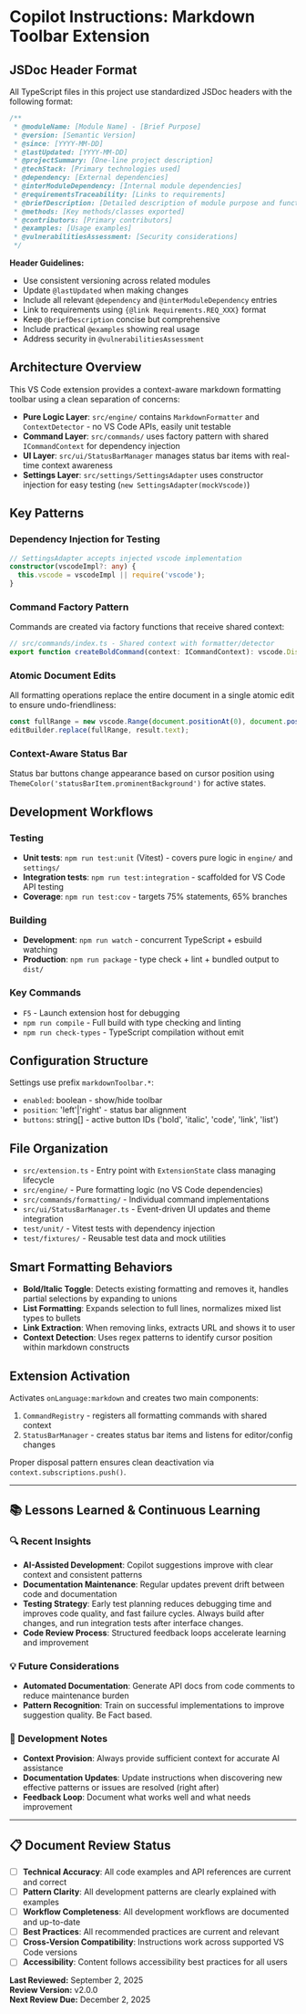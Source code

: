 # Copilot Instructions: Markdown Toolbar Extension

## JSDoc Header Format

All TypeScript files in this project use standardized JSDoc headers with the following format:

```typescript
/**
 * @moduleName: [Module Name] - [Brief Purpose]
 * @version: [Semantic Version]
 * @since: [YYYY-MM-DD]
 * @lastUpdated: [YYYY-MM-DD]
 * @projectSummary: [One-line project description]
 * @techStack: [Primary technologies used]
 * @dependency: [External dependencies]
 * @interModuleDependency: [Internal module dependencies]
 * @requirementsTraceability: [Links to requirements]
 * @briefDescription: [Detailed description of module purpose and functionality]
 * @methods: [Key methods/classes exported]
 * @contributors: [Primary contributors]
 * @examples: [Usage examples]
 * @vulnerabilitiesAssessment: [Security considerations]
 */
```

**Header Guidelines:**
- Use consistent versioning across related modules
- Update `@lastUpdated` when making changes
- Include all relevant `@dependency` and `@interModuleDependency` entries
- Link to requirements using `{@link Requirements.REQ_XXX}` format
- Keep `@briefDescription` concise but comprehensive
- Include practical `@examples` showing real usage
- Address security in `@vulnerabilitiesAssessment`

## Architecture Overview

This VS Code extension provides a context-aware markdown formatting toolbar using a clean separation of concerns:

- **Pure Logic Layer**: `src/engine/` contains `MarkdownFormatter` and `ContextDetector` - no VS Code APIs, easily unit testable
- **Command Layer**: `src/commands/` uses factory pattern with shared `ICommandContext` for dependency injection
- **UI Layer**: `src/ui/StatusBarManager` manages status bar items with real-time context awareness
- **Settings Layer**: `src/settings/SettingsAdapter` uses constructor injection for easy testing (`new SettingsAdapter(mockVscode)`)

## Key Patterns

### Dependency Injection for Testing
```typescript
// SettingsAdapter accepts injected vscode implementation
constructor(vscodeImpl?: any) {
  this.vscode = vscodeImpl || require('vscode');
}
```

### Command Factory Pattern
Commands are created via factory functions that receive shared context:
```typescript
// src/commands/index.ts - Shared context with formatter/detector
export function createBoldCommand(context: ICommandContext): vscode.Disposable
```

### Atomic Document Edits
All formatting operations replace the entire document in a single atomic edit to ensure undo-friendliness:
```typescript
const fullRange = new vscode.Range(document.positionAt(0), document.positionAt(text.length));
editBuilder.replace(fullRange, result.text);
```

### Context-Aware Status Bar
Status bar buttons change appearance based on cursor position using `ThemeColor('statusBarItem.prominentBackground')` for active states.

## Development Workflows

### Testing
- **Unit tests**: `npm run test:unit` (Vitest) - covers pure logic in `engine/` and `settings/`
- **Integration tests**: `npm run test:integration` - scaffolded for VS Code API testing
- **Coverage**: `npm run test:cov` - targets 75% statements, 65% branches

### Building
- **Development**: `npm run watch` - concurrent TypeScript + esbuild watching
- **Production**: `npm run package` - type check + lint + bundled output to `dist/`

### Key Commands
- `F5` - Launch extension host for debugging
- `npm run compile` - Full build with type checking and linting
- `npm run check-types` - TypeScript compilation without emit

## Configuration Structure

Settings use prefix `markdownToolbar.*`:
- `enabled`: boolean - show/hide toolbar
- `position`: 'left'|'right' - status bar alignment  
- `buttons`: string[] - active button IDs ('bold', 'italic', 'code', 'link', 'list')

## File Organization

- `src/extension.ts` - Entry point with `ExtensionState` class managing lifecycle
- `src/engine/` - Pure formatting logic (no VS Code dependencies)
- `src/commands/formatting/` - Individual command implementations
- `src/ui/StatusBarManager.ts` - Event-driven UI updates and theme integration
- `test/unit/` - Vitest tests with dependency injection
- `test/fixtures/` - Reusable test data and mock utilities

## Smart Formatting Behaviors

- **Bold/Italic Toggle**: Detects existing formatting and removes it, handles partial selections by expanding to unions
- **List Formatting**: Expands selection to full lines, normalizes mixed list types to bullets
- **Link Extraction**: When removing links, extracts URL and shows it to user
- **Context Detection**: Uses regex patterns to identify cursor position within markdown constructs

## Extension Activation

Activates `onLanguage:markdown` and creates two main components:
1. `CommandRegistry` - registers all formatting commands with shared context
2. `StatusBarManager` - creates status bar items and listens for editor/config changes

Proper disposal pattern ensures clean deactivation via `context.subscriptions.push()`.

---

## 📚 Lessons Learned & Continuous Learning

### 🔍 Recent Insights

- **AI-Assisted Development**: Copilot suggestions improve with clear context and consistent patterns
- **Documentation Maintenance**: Regular updates prevent drift between code and documentation
- **Testing Strategy**: Early test planning reduces debugging time and improves code quality, and fast failure cycles. Always build after changes, and run integration tests after interface changes.
- **Code Review Process**: Structured feedback loops accelerate learning and improvement

### 💡 Future Considerations

- **Automated Documentation**: Generate API docs from code comments to reduce maintenance burden
- **Pattern Recognition**: Train on successful implementations to improve suggestion quality. Be Fact based.

### 📝 Development Notes

- **Context Provision**: Always provide sufficient context for accurate AI assistance
- **Documentation Updates**: Update instructions when discovering new effective patterns or issues are resolved (right after)
- **Feedback Loop**: Document what works well and what needs improvement

---

## 📋 Document Review Status

- [ ] **Technical Accuracy**: All code examples and API references are current and correct
- [ ] **Pattern Clarity**: All development patterns are clearly explained with examples
- [ ] **Workflow Completeness**: All development workflows are documented and up-to-date
- [ ] **Best Practices**: All recommended practices are current and relevant
- [ ] **Cross-Version Compatibility**: Instructions work across supported VS Code versions
- [ ] **Accessibility**: Content follows accessibility best practices for all users

**Last Reviewed:** September 2, 2025  
**Review Version:** v2.0.0  
**Next Review Due:** December 2, 2025
